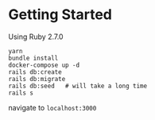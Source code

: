 # Getting Started

Using Ruby 2.7.0
```
yarn
bundle install
docker-compose up -d
rails db:create
rails db:migrate
rails db:seed   # will take a long time
rails s
```

navigate to `localhost:3000`
